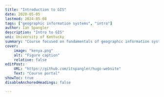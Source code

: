 ```yaml
---
title: "Introduction to GIS" 
date: 2020-05-05
lastmod: 2024-05-08
tags: ["geographic information systems", "intro"]
author: Ian Spangler
description: "Intro to GIS" 
uni: University of Kentucky
summary: "Course focused on fundamentals of geographic information systems" 
cover:
    image: "kenya.png"
    alt: "Figure caption"
    relative: false
editPost:
    URL: "https://github.com/itspangler/hugo-website"
    Text: "Course portal"
showToc: true
disableAnchoredHeadings: false

---
```


<!-- ## Introduction

This course covers topics related to profanity in Early Irish. It relates such profanity to profanity in modern English:

+ Lorem ipsum dolor sit amet, consectetur adipiscing elit. 
+ Sed fermentum turpis nec dolor dapibus, ac commodo enim consequat. 
+ Suspendisse potenti. Integer ac mauris nec ligula finibus ullamcorper. 
+ Phasellus rutrum enim in nunc aliquam mollis. 
+ Vivamus auctor nunc ac augue dapibus, in fermentum enim hendrerit. Duis et ultrices sem, eget efficitur lacus. 

##### Introductory video

0. [Lecture video 0](https://youtu.be/nSbrF_ZWE_M)

##### Introductory readings

+ [Paper 1](https://pascalmichaillat.org/13.pdf) – This paper argues things.
+ [Paper 2](https://pascalmichaillat.org/9.pdf) – This paper finds other results. 

---

## Part 1: Overview of Early Irish

This section reviews the Early Irish language. Lorem ipsum dolor sit amet, consectetur adipisicing elit, sed do eiusmod tempor incididunt ut labore et dolore magna aliqua. Ut enim ad minim veniam, quis nostrud exercitation ullamco laboris nisi ut aliquip ex ea commodo consequat. Duis aute irure dolor in reprehenderit in voluptate velit esse
cillum dolore eu fugiat nulla pariatur.

##### Lecture videos

1. [Lecture video 1](https://youtu.be/X_mwtm3inEw) ([notes](notes1.pdf))
2. [Lecture video 2](https://youtu.be/cFdwOwY2l-A) ([notes](notes2.pdf))

##### Readings

+ [Paper 3](https://pascalmichaillat.org/7.pdf) – This paper finds things.
+ [Paper 4](https://pascalmichaillat.org/8.pdf) – This survey reviews things.

##### Homework

+ [Quiz 1](quiz3.pdf)
+ [Problem set 1](ps3.pdf)

---

## Part 2: Profanity in Indo-European Languages

This section introduces profanity in Indo-European languages. Lorem ipsum dolor sit amet, consectetur adipisicing elit, sed do eiusmod tempor incididunt ut labore et dolore magna aliqua:

> Maecenas quis ex nec tortor pulvinar tristique. Morbi eget massa nec quam interdum posuere. Vestibulum lobortis auctor massa, sed hendrerit risus malesuada eu. Fusce nec metus ligula. Donec in mauris dolor.

Pellentesque habitant morbi tristique senectus et netus et malesuada fames ac turpis egestas. Mauris vestibulum erat nec odio tincidunt, vitae laoreet mi tempor. Quisque id eros sit amet enim tempor pellentesque. Suspendisse tincidunt risus a vehicula tincidunt. Nullam sollicitudin libero et ex cursus ultrices. Phasellus sit amet justo vitae nulla hendrerit pretium. Aenean quis velit eu risus pharetra vestibulum. Sed nec risus dolor. Vivamus vel leo ac ante pharetra auctor. Curabitur eleifend sapien non nisl varius, in hendrerit ipsum vehicula. Sed non justo sit amet nisi pharetra fermentum.

##### Lecture videos

3. [Lecture video 3](https://youtu.be/ZgYtFURIu4A) ([notes](notes3.pdf))
4. [Lecture video 4](https://youtu.be/6j2Debc6LcI) ([notes](notes4.pdf))

##### Readings

+ [Paper 5](https://pascalmichaillat.org/10.pdf) – This paper shows stuff.
+ [Paper 6](https://pascalmichaillat.org/11.pdf) – This paper shows other things.
+ [Paper 6](https://pascalmichaillat.org/14.pdf) – This paper demonstrates advanced results.
+ [Paper 6](https://pascalmichaillat.org/15.pdf) – This paper reviews some earlier papers and discusses newer work.

##### Homework

+ [Quiz 2](quiz4.pdf)
+ [Problem Set 2](ps4.pdf)

---

## Part 3: The originality of profanity in Early Irish

This section turns to the various elements that make profanity in Early Irish so original. Lorem ipsum dolor sit amet, consectetur adipisicing elit, sed do eiusmod tempor incididunt ut labore et dolore magna aliqua. Ut enim ad minim veniam, quis nostrud exercitation ullamco laboris nisi ut aliquip ex ea commodo
consequat. Duis aute irure dolor in reprehenderit in voluptate velit esse
cillum dolore eu fugiat nulla pariatur. Excepteur sint occaecat cupidatat non
proident, sunt in culpa qui officia deserunt mollit anim id est laborum.

Ut enim ad minim veniam, quis nostrud exercitation ullamco laboris nisi ut aliquip ex ea commodo consequat. Duis aute irure dolor in reprehenderit in voluptate velit essecillum dolore eu fugiat nulla pariatur. Excepteur sint occaecat cupidatat non
proident, sunt in culpa qui officia deserunt mollit anim id est laborum.

##### Lecture slides

1. [Lecture slides 1](slides1.pdf)
2. [Lecture slides 2](slides2.pdf)

---

## Part 4: Modernization of profanity

This section turns to the modernization of profanity over the ages. Lorem ipsum dolor sit amet, consectetur adipisicing elit, sed do eiusmod tempor incididunt ut labore et dolore magna aliqua. Ut enim ad minim veniam, quis nostrud exercitation ullamco laboris nisi ut aliquip ex ea commodo consequat. Duis aute irure dolor in reprehenderit in voluptate velit esse cillum dolore eu fugiat nulla pariatur. Excepteur sint occaecat cupidatat non
proident, sunt in culpa qui officia deserunt mollit anim id est laborum.

##### Lecture slides

3. [Lecture slides 3](slides3.pdf)
4. [Lecture slides 4](slides4.pdf)

---

## Conclusion

This section concludes. Lorem ipsum dolor sit amet, consectetur adipisicing elit, sed do eiusmod tempor incididunt ut labore et dolore magna aliqua. Ut enim ad minim veniam, quis nostrud exercitation ullamco laboris nisi ut aliquip ex ea commodo
consequat. Duis aute irure dolor in reprehenderit in voluptate velit esse
cillum dolore eu fugiat nulla pariatur. Excepteur sint occaecat cupidatat non
proident, sunt in culpa qui officia deserunt mollit anim id est laborum. -->